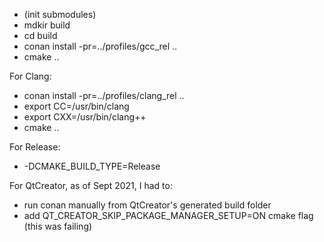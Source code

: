 - (init submodules)
- mdkir build
- cd build
- conan install -pr=../profiles/gcc_rel ..
- cmake ..

For Clang:
- conan install -pr=../profiles/clang_rel ..
- export CC=/usr/bin/clang
- export CXX=/usr/bin/clang++
- cmake ..

For Release:
- -DCMAKE_BUILD_TYPE=Release


For QtCreator, as of Sept 2021, I had to:
- run conan manually from QtCreator's generated build folder
- add QT_CREATOR_SKIP_PACKAGE_MANAGER_SETUP=ON cmake flag (this was failing)
